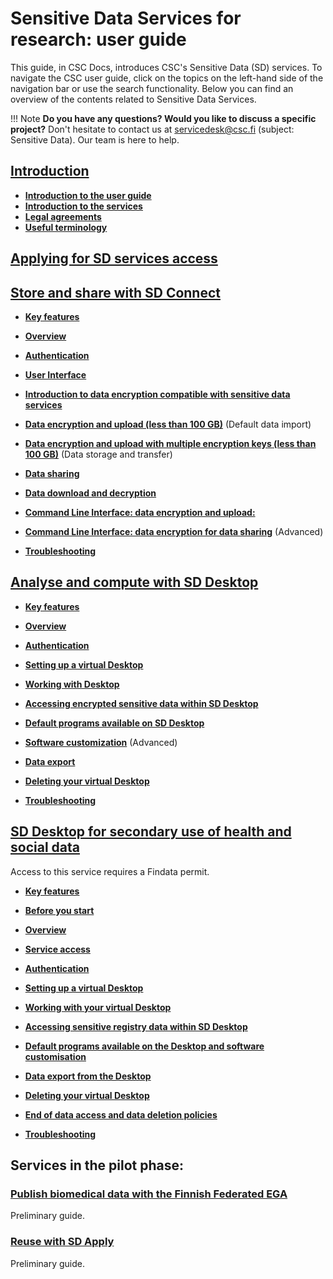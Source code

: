 # Sensitive Data Services for research: user guide

This guide, in CSC Docs, introduces CSC's Sensitive Data (SD) services. To navigate the CSC user guide, click on the topics on the left-hand side of the navigation bar or use the search functionality. Below you can find an overview of the contents related to Sensitive Data Services.

!!! Note
    **Do you have any questions? Would you like to discuss a specific project?** Don't hesitate to contact us at servicedesk@csc.fi (subject: Sensitive Data). Our team is here to help.


## [Introduction](./intro.md)
  * [**Introduction to the user guide**](./intro.md#introduction-to-the-user-guide)
  * [**Introduction to the services**](./intro.md#introduction-to-the-services)
  * [**Legal agreements**](./intro.md#legal-agreements)
  * [**Useful terminology**](./intro.md#useful-terminology)


## [Applying for SD services access](./intro.md#applying-for-sd-services-access)


  
## [Store and share with SD Connect](./sd_connect.md)
   

  * [**Key features**](./sd_connect.md)
  
  * [**Overview**](./sd_connect.md#overview)
  
  * [**Authentication**](./sd_connect.md#authentication)

  * [**User Interface**](./sd_connect.md#user-interface)
  
  * [**Introduction to data encryption compatible with sensitive data services**](./sd_connect.md#introduction-to-data-encryption-compatible-with-sensitive-data-services)
 
 * [**Data encryption and upload (less than 100 GB)**](./sd_connect.md#sensitive-data-encryption-and-upload-less-than-100-gb) (Default data import)
 
 * [**Data encryption and upload with multiple encryption keys (less than 100 GB)**](./sd_connect.md#sensitive-data-encryption-and-upload-with-multiple-encryption-keys-less-than-100-gb) (Data storage and transfer)
 

 * [**Data sharing**](./sd_connect.md#data-sharing)
 
 * [**Data download and decryption**](./sd_connect.md#data-download-and-decryption)
 
 * [**Command Line Interface: data encryption and upload:**](./sd_connect.md#command-line-interface-data-encryption-and-upload) 
 
 
 * [**Command Line Interface: data encryption for data sharing**](./sd_connect.md#command-line-interface-encryption-for-data-sharing) (Advanced)
 
 * [**Troubleshooting**](./sd_connect.md#troubleshooting)


  
 

  

## [Analyse and compute with SD Desktop](./sd_desktop.md)


  * [**Key features**](./sd_desktop.md)
  
  * [**Overview**](./sd_desktop.md#overview) 
  
  * [**Authentication**](./sd_desktop.md#authentication) 

  * [**Setting up a virtual Desktop**](./sd_desktop.md#setting-up-a-virtual-desktop) 

  * [**Working with Desktop**](./sd_desktop.md#working-with-your-virtual-desktop)

  * [**Accessing encrypted sensitive data within SD Desktop**](./sd_desktop.md#accessing-encrypted-sensitive-data-within-sd-desktop)

  * [**Default programs available on SD Desktop**](./sd_desktop.md#default-programs-available-on-sd-desktop)
  
  * [**Software customization**](./sd_desktop.md#software-customisation) (Advanced)

  * [**Data export**](./sd_desktop.md#data-export-from-sd-desktop)

  * [**Deleting your virtual Desktop**](./sd_desktop.md#deleting-your-virtual-desktop)
  
  * [**Troubleshooting**](./sd_desktop.md#troubleshooting)
  
  
## [SD Desktop for secondary use of health and social data](./sd-desktop-audited.md)
Access to this service requires a Findata permit.
  
  * [**Key features**](./sd-desktop-audited.md#key-features)

  * [**Before you start**](./sd-desktop-audited.md#before-you-start) 
  
  * [**Overview**](./sd-desktop-audited.md#overview) 
 
  * [**Service access**](./sd-desktop-audited.md#service-access)  
  
  * [**Authentication**](./sd-desktop-audited.md#authentication) 

  * [**Setting up a virtual Desktop**](./sd-desktop-audited.md#setting-up-a-virtual-desktop) 

  * [**Working with your virtual Desktop**](./sd-desktop-audited.md#working-with-your-virtual-desktop)

  * [**Accessing sensitive registry data within SD Desktop**](./sd-desktop-audited.md#accessing-sensitive-registry-data-within-sd-desktop)

  * [**Default programs available on the Desktop and software customisation**](./sd-desktop-audited.md#default-programs-available-on-the-desktop-and-software-customisation)

  * [**Data export from the Desktop**](./sd-desktop-audited.md#data-export-from-the-desktop)
  
  * [**Deleting your virtual Desktop**](./sd-desktop-audited.md#deleting-your-virtual-desktop)

  * [**End of data access and data deletion policies**](./sd-desktop-audited.md#end-of-data-access-and-data-deletion-policies)
  
  * [**Troubleshooting**](./sd-desktop-audited.md#troubleshooting)
  

## **Services in the pilot phase:**

  
### [Publish biomedical data with the Finnish Federated EGA](./federatedega.md)
Preliminary guide.
 
  
### [Reuse with SD Apply](./sd-apply.md)
Preliminary guide. 
 
